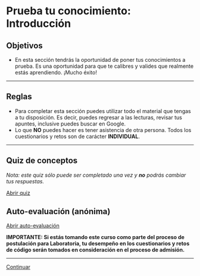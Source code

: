# Prueba tu conocimiento: Introducción

## Objetivos

- En esta sección tendrás la oportunidad de poner tus conocimientos a prueba.
  Es una oportunidad para que te calibres y valides que realmente estás
  aprendiendo. ¡Mucho éxito!

***

## Reglas

- Para completar esta sección puedes utilizar todo el material que tengas a tu
  disposición. Es decir, puedes regresar a las lecturas, revisar tus apuntes,
  inclusive puedes buscar en Google.
- Lo que **NO** puedes hacer es tener asistencia de otra persona. Todos los
  cuestionarios y retos son de carácter **INDIVIDUAL**.

***

## Quiz de conceptos

_Nota: este quiz sólo puede ser completado una vez y **no** podrás cambiar tus
respuestas._

[Abrir quiz](https://docs.google.com/forms/d/e/1FAIpQLSeVwW0lJQ8J-UgHKAHWo4p84_0FZ71UKnAcj8enGrhzbUtLCA/viewform?usp=sf_link)

## Auto-evaluación (anónima)

[Abrir auto-evaluación](https://docs.google.com/forms/d/e/1FAIpQLSfUlqctE62ta8yuvcxX59ARvcl8ZrHN7u5weR4VAM9kwhsePQ/viewform?usp=sf_link)

**IMPORTANTE: Si estás tomando este curso como parte del proceso de postulación
para Laboratoria, tu desempeño en los cuestionarios y retos de código serán
tomados en consideración en el proceso de admisión.**

***

[Continuar](../02-variables-and-data-types/01-values-data-types-and-operators.md)
